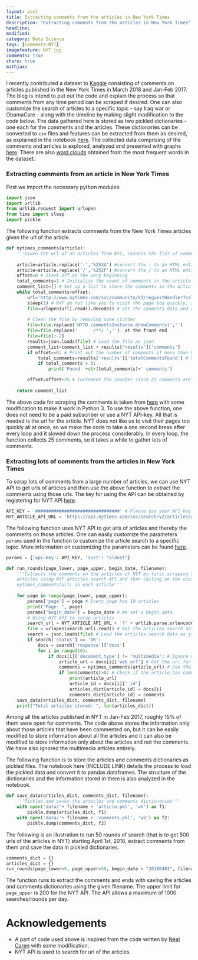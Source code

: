 ```yaml
---
layout: post
title: Extracting comments from the articles in New York Times
description: "Extracting comments from the articles in New York Times"
headline:
modified:
category: Data Science
tags: [comments-NYT]
imagefeature: NYT.jpg
comments: true
share: true
mathjax:
---
```

I recently contributed a dataset to [Kaggle](https://www.kaggle.com/aashita/nyt-comments) consisting of comments on articles published in the New York Times in March 2018 and Jan-Feb 2017. The blog is intend to put out the code and explain the process so that comments from any time period can be scraped if desired. One can also customize the search of articles to a specific topic - say Iraq war or ObamaCare - along with the timeline by making slight modification to the code below. The data gathered here is stored as two pickled dictionaries - one each for the comments and the articles. These dictionaries can be converted to `csv` files and features can be extracted from them as desired, as explained in the notebook [here](https://www.kaggle.com/aashita/preprocessing-raw-pickled-data-to-csv-file). The collected data comprising of the comments and articles is explored, analyzed and presented with graphs [here](https://www.kaggle.com/aashita/nyt-comments-eda). There are also [word clouds](http://www.aashitak.com/data%20science/Wordclouds) obtained from the most frequent words in the dataset.

### Extracting comments from an article in New York Times

First we import the necessary python modules:


```python
import json
import urllib
from urllib.request import urlopen
from time import sleep
import pickle
```

The following function extracts comments from the New York Times articles given the url of the article.


```python
def nytimes_comments(article):
    '''Given the url of an articles from NYT, returns the list of comments in that article'''
    
    article=article.replace(':','%253A') #convert the : to an HTML entity
    article=article.replace('/','%252F') #convert the / to an HTML entity
    offset=0 # Start off at the very beginning
    total_comments=1 # Initialize the count of comments in the article 
    comment_list=[] # Set up a list to store the comments in the article
    while total_comments>offset:
        url='http://www.nytimes.com/svc/community/V3/requestHandler?callback=NYTD.commentsInstance.drawComments&method=get&cmd=GetCommentsAll&url='+article+'&offset='+str(offset)+'&sort=newest' #store the secret URL
        sleep(1) # NYT do not like you to visit the page too quickly, so we break for a one second 
        file=urlopen(url).read().decode() # Get the comments data and read it into a string
        
        # Clean the file by removing some clutter
        file=file.replace('NYTD.commentsInstance.drawComments(','')
        file=file.replace('      /**/ ','')  at the front end
        file=file[:-2] 
        results=json.loads(file) # Load the file as json
        comment_list=comment_list + results['results']['comments']
        if offset==0: # Print out the number of comments if more than 0, but only the first time through the loop
            total_comments=results['results']['totalCommentsFound'] # Store the total number of comments
            if total_comments > 0:
                print('Found '+str(total_comments)+' comments')

        offset=offset+25 # Increment the counter since 25 comments are scraped each time
        
    return comment_list
```

The above code for scraping the comments is taken from [here](http://nealcaren.web.unc.edu/scraping-comments-from-the-new-york-times/) with some modification to make it work in Python 3. To use the above function, one does not need to be a paid subscriber or use a NYT API-key. All that is needed is the url for the article. NYT does not like us to visit their pages too quickly all at once, so we make the code to take a one second break after every loop and it slowed down the process considerably. In every loop, the function collects 25 comments, so it takes a while to gather lots of comments.

### Extracting lots of comments from the articles in New York Times

To scrap lots of comments from a large number of articles, we can use NYT API to get urls of articles and then use the above function to extract the comments using those urls. The key for using the API can be obtained by registering for NYT API [here](http://developer.nytimes.com/).


```python
API_KEY = '################################' # Please use your API-key here.
NYT_ARTICLE_API_URL = 'https://api.nytimes.com/svc/search/v2/articlesearch.json'
```

The following function uses NYT API to get urls of articles and thereby the comments on those articles. One can easily customize the parameters `params` used in the function to customize the article search to a specific topic. More information on customizing the parameters can be found [here](http://developer.nytimes.com/article_search_v2.json#/README). 


```python
params = {'api-key': API_KEY, 'sort': "oldest"}

def run_rounds(page_lower, page_upper, begin_date, filename):
    '''Collects the comments on the articles of NYT by first scraping the 
    articles using NYT articles search API and then calling on the customized function
    nytimes_comments(url) on each article'''
    
    for page in range(page_lower, page_upper):
        params['page'] = page # Every page has 10 articles
        print("Page: ", page)
        params['begin_date'] = begin_date # We set a begin data
        # Using NYT API to scrap articles
        search_url = NYT_ARTICLE_API_URL + '?' + urllib.parse.urlencode(params)
        file = urlopen(search_url).read() # Get the articles search data and read it into a string
        search = json.loads(file) # Load the articles search data as json
        if search['status'] == 'OK':
            docs = search['response']['docs']
            for i in range(10):
                if docs[i]['document_type'] != 'multimedia': # Ignore multimedia articles
                    article_url = docs[i]['web_url'] # Get the url for the article
                    comments = nytimes_comments(article_url) # Use the article url to get comments 
                    if len(comments)>0: # Check if the article has comments
                        print(article_url)
                        article_id = docs[i]['_id']
                        articles_dict[article_id] = docs[i]
                        comments_dict[article_id] = comments
    save_data(articles_dict, comments_dict, filename)
    print("Total articles stored: ", len(articles_dict))
```

Among all the articles published in NYT in Jan-Feb 2017, roughly 15% of them were open for comments. The code above stores the information only about those articles that have been commented on, but it can be easily modified to store information about all the articles and it can also be modified to store information only about the articles and not the comments. We have also ignored the multimedia articles entirely.

The following function is to store the articles and comments dictionaries as pickled files. The notebook here (INCLUDE LINK) details the process to load the pickled data and convert it to pandas dataframes. The structure of the dictionaries and the information stored in them is also analyzed in the notebook.


```python
def save_data(articles_dict, comments_dict, filename):
    '''Pickles and saves the articles and comments dictionaries'''
    with open('data/'+ filename + 'article.pkl', 'wb') as f1:
        pickle.dump(articles_dict, f1)
    with open('data/'+ filename + 'comments.pkl', 'wb') as f2:
        pickle.dump(comments_dict, f2)
```

The following is an illustration to run 50 rounds of search (that is to get 500 urls of the articles in NYT) starting April 1st, 2018, extract comments from them and save the data in pickled dictionaries.


```python
comments_dict = {}
articles_dict = {}
run_rounds(page_lower=0, page_upper=50, begin_date = "20180401", filename = 'April2018')
```

The function runs to extract the comments and ends with saving the articles and comments dictionaries using the given filename. The upper limit for `page_upper` is 200 for the NYT API. The API allows a maximum of 1000 searches/rounds per day.

# Acknowledgements
* A part of code used above is inspired from the code written by [Neal Caren](http://nealcaren.web.unc.edu/scraping-comments-from-the-new-york-times/) with some modification.
* NYT API is used to search for url of the articles.
